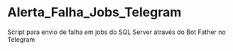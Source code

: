 # Alerta_Falha_Jobs_Telegram


Script para envio de falha em jobs do SQL Server através do Bot Father no Telegram
